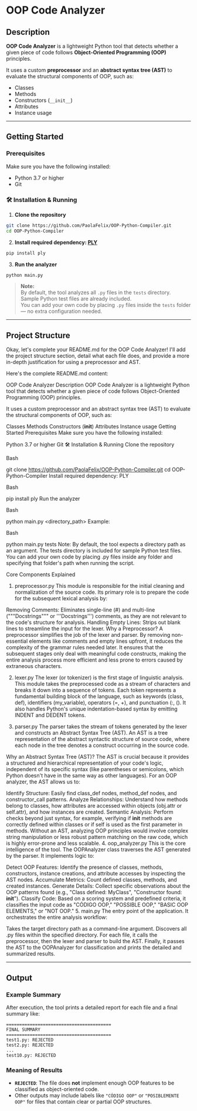 # OOP Code Analyzer

## Description

**OOP Code Analyzer** is a lightweight Python tool that detects whether a given piece of code follows **Object-Oriented Programming (OOP)** principles.

It uses a custom **preprocessor** and an **abstract syntax tree (AST)** to evaluate the structural components of OOP, such as:

- Classes  
- Methods  
- Constructors (`__init__`)  
- Attributes  
- Instance usage

---

## Getting Started

### Prerequisites

Make sure you have the following installed:

- Python 3.7 or higher  
- Git  

### 🛠️ Installation & Running

1. **Clone the repository**

```bash
git clone https://github.com/PaolaFelix/OOP-Python-Compiler.git
cd OOP-Python-Compiler
```

2. **Install required dependency: [PLY](https://pypi.org/project/ply/)**

```bash
pip install ply
```

3. **Run the analyzer**

```bash
python main.py
```

> **Note:**  
> By default, the tool analyzes all `.py` files in the `tests` directory.  
> Sample Python test files are already included.  
> You can add your own code by placing `.py` files inside the `tests` folder — no extra configuration needed.

---

## Project Structure

Okay, let's complete your README.md for the OOP Code Analyzer! I'll add the project structure section, detail what each file does, and provide a more in-depth justification for using a preprocessor and AST.

Here's the complete README.md content:

OOP Code Analyzer
Description
OOP Code Analyzer is a lightweight Python tool that detects whether a given piece of code follows Object-Oriented Programming (OOP) principles.

It uses a custom preprocessor and an abstract syntax tree (AST) to evaluate the structural components of OOP, such as:

Classes
Methods
Constructors (__init__)
Attributes
Instance usage
Getting Started
Prerequisites
Make sure you have the following installed:

Python 3.7 or higher
Git
🛠️ Installation & Running
Clone the repository

Bash

git clone https://github.com/PaolaFelix/OOP-Python-Compiler.git
cd OOP-Python-Compiler
Install required dependency: PLY

Bash

pip install ply
Run the analyzer

Bash

python main.py <directory_path>
Example:

Bash

python main.py tests
Note:
By default, the tool expects a directory path as an argument. The tests directory is included for sample Python test files. You can add your own code by placing .py files inside any folder and specifying that folder's path when running the script.

Core Components Explained

1. preprocessor.py
This module is responsible for the initial cleaning and normalization of the source code. Its primary role is to prepare the code for the subsequent lexical analysis by:

Removing Comments: Eliminates single-line (#) and multi-line ("""Docstrings""" or '''Docstrings''') comments, as they are not relevant to the code's structure for analysis.
Handling Empty Lines: Strips out blank lines to streamline the input for the lexer.
Why a Preprocessor?
A preprocessor simplifies the job of the lexer and parser. By removing non-essential elements like comments and empty lines upfront, it reduces the complexity of the grammar rules needed later. It ensures that the subsequent stages only deal with meaningful code constructs, making the entire analysis process more efficient and less prone to errors caused by extraneous characters.

2. lexer.py
The lexer (or tokenizer) is the first stage of linguistic analysis. This module takes the preprocessed code as a stream of characters and breaks it down into a sequence of tokens. Each token represents a fundamental building block of the language, such as keywords (class, def), identifiers (my_variable), operators (=, +), and punctuation (:, (). It also handles Python's unique indentation-based syntax by emitting INDENT and DEDENT tokens.

3. parser.py
The parser takes the stream of tokens generated by the lexer and constructs an Abstract Syntax Tree (AST). An AST is a tree representation of the abstract syntactic structure of source code, where each node in the tree denotes a construct occurring in the source code.

Why an Abstract Syntax Tree (AST)?
The AST is crucial because it provides a structured and hierarchical representation of your code's logic, independent of its specific syntax (like parentheses or semicolons, which Python doesn't have in the same way as other languages). For an OOP analyzer, the AST allows us to:

Identify Structure: Easily find class_def nodes, method_def nodes, and constructor_call patterns.
Analyze Relationships: Understand how methods belong to classes, how attributes are accessed within objects (obj.attr or self.attr), and how instances are created.
Semantic Analysis: Perform checks beyond just syntax, for example, verifying if __init__ methods are correctly defined within classes or if self is used as the first parameter in methods. Without an AST, analyzing OOP principles would involve complex string manipulation or less robust pattern matching on the raw code, which is highly error-prone and less scalable.
4. oop_analyzer.py
This is the core intelligence of the tool. The OOPAnalyzer class traverses the AST generated by the parser. It implements logic to:

Detect OOP Features: Identify the presence of classes, methods, constructors, instance creations, and attribute accesses by inspecting the AST nodes.
Accumulate Metrics: Count defined classes, methods, and created instances.
Generate Details: Collect specific observations about the OOP patterns found (e.g., "Class defined: MyClass", "Constructor found: __init__").
Classify Code: Based on a scoring system and predefined criteria, it classifies the input code as "CÓDIGO OOP," "POSSIBLE OOP," "BASIC OOP ELEMENTS," or "NOT OOP."
5. main.py
The entry point of the application. It orchestrates the entire analysis workflow:

Takes the target directory path as a command-line argument.
Discovers all .py files within the specified directory.
For each file, it calls the preprocessor, then the lexer and parser to build the AST.
Finally, it passes the AST to the OOPAnalyzer for classification and prints the detailed and summarized results.

---

## Output

### Example Summary

After execution, the tool prints a detailed report for each file and a final summary like:

```
========================================
FINAL SUMMARY
========================================
test1.py: REJECTED
test2.py: REJECTED
...
test10.py: REJECTED
```

### Meaning of Results

- **`REJECTED`**: The file does **not** implement enough OOP features to be classified as object-oriented code.
- Other outputs may include labels like `"CÓDIGO OOP"` or `"POSIBLEMENTE OOP"` for files that contain clear or partial OOP structures.
